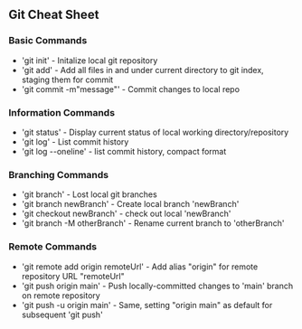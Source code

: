 ## Git Cheat Sheet

### Basic Commands
* 'git init' - Initalize local git repository
* 'git add' - Add all files in and under current directory to git index, staging them for commit
* 'git commit -m"message"' - Commit changes to local repo

### Information Commands
* 'git status' - Display current status of local working directory/repository
* 'git log' - List commit history
* 'git log --oneline' - list commit history, compact format

### Branching Commands
* 'git branch' - Lost local git branches
* 'git branch newBranch' - Create local branch 'newBranch'
* 'git checkout newBranch' - check out local 'newBranch'
* 'git branch -M otherBranch' - Rename current branch to 'otherBranch'

### Remote Commands
* 'git remote add origin remoteUrl' - Add alias "origin" for remote repository URL "remoteUrl"
* 'git push origin main' - Push locally-committed changes to 'main' branch on remote repository
* 'git push -u origin main' - Same, setting "origin main" as default for subsequent 'git push'
